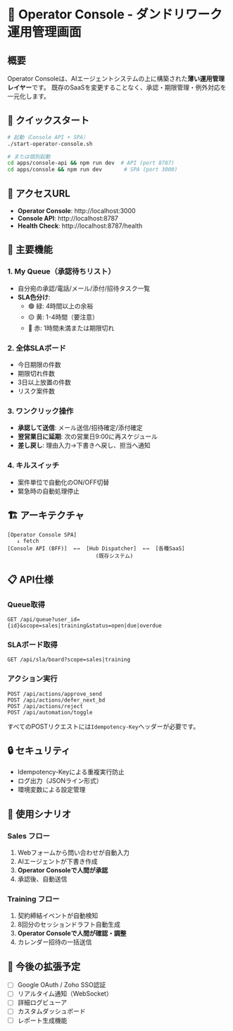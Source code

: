 # 🎯 Operator Console - ダンドリワーク運用管理画面

## 概要

Operator Consoleは、AIエージェントシステムの上に構築された**薄い運用管理レイヤー**です。
既存のSaaSを変更することなく、承認・期限管理・例外対応を一元化します。

## 🚀 クイックスタート

```bash
# 起動（Console API + SPA）
./start-operator-console.sh

# または個別起動
cd apps/console-api && npm run dev  # API (port 8787)
cd apps/console && npm run dev       # SPA (port 3000)
```

## 📱 アクセスURL

- **Operator Console**: http://localhost:3000
- **Console API**: http://localhost:8787
- **Health Check**: http://localhost:8787/health

## 🎨 主要機能

### 1. My Queue（承認待ちリスト）
- 自分宛の承認/電話/メール/添付/招待タスク一覧
- **SLA色分け**:
  - 🟢 緑: 4時間以上の余裕
  - 🟡 黄: 1-4時間（要注意）
  - 🔴 赤: 1時間未満または期限切れ

### 2. 全体SLAボード
- 今日期限の件数
- 期限切れ件数
- 3日以上放置の件数
- リスク案件数

### 3. ワンクリック操作
- **承認して送信**: メール送信/招待確定/添付確定
- **翌営業日に延期**: 次の営業日9:00に再スケジュール
- **差し戻し**: 理由入力→下書きへ戻し、担当へ通知

### 4. キルスイッチ
- 案件単位で自動化のON/OFF切替
- 緊急時の自動処理停止

## 🏗️ アーキテクチャ

```
[Operator Console SPA] 
   ↓ fetch
[Console API (BFF)]  ←→  [Hub Dispatcher]  ←→  [各種SaaS]
                            (既存システム)
```

## 📋 API仕様

### Queue取得
```
GET /api/queue?user_id={id}&scope=sales|training&status=open|due|overdue
```

### SLAボード取得
```
GET /api/sla/board?scope=sales|training
```

### アクション実行
```
POST /api/actions/approve_send
POST /api/actions/defer_next_bd
POST /api/actions/reject
POST /api/automation/toggle
```

すべてのPOSTリクエストには`Idempotency-Key`ヘッダーが必要です。

## 🔒 セキュリティ

- Idempotency-Keyによる重複実行防止
- ログ出力（JSONライン形式）
- 環境変数による設定管理

## 📝 使用シナリオ

### Sales フロー
1. Webフォームから問い合わせが自動入力
2. AIエージェントが下書き作成
3. **Operator Consoleで人間が承認**
4. 承認後、自動送信

### Training フロー
1. 契約締結イベントが自動検知
2. 8回分のセッションドラフト自動生成
3. **Operator Consoleで人間が確認・調整**
4. カレンダー招待の一括送信

## 🎯 今後の拡張予定

- [ ] Google OAuth / Zoho SSO認証
- [ ] リアルタイム通知（WebSocket）
- [ ] 詳細ログビューア
- [ ] カスタムダッシュボード
- [ ] レポート生成機能